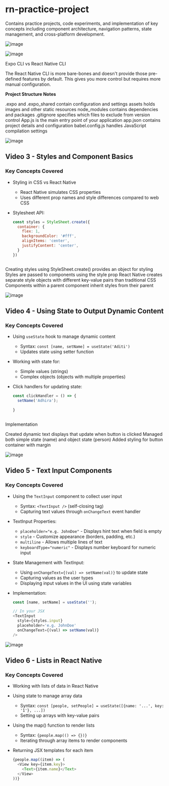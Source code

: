 # rn-practice-project
Contains practice projects, code experiments, and implementation of key concepts including component architecture, navigation patterns, state management, and cross-platform development.

![image](https://github.com/user-attachments/assets/e1a468c5-eab3-4445-925d-f6a7b1ebc407)

![image](https://github.com/user-attachments/assets/0e802dac-7c9b-4ce8-a3d8-fb8521557ae8)

Expo CLI vs React Native CLI

The React Native CLI is more bare-bones and doesn't provide those pre-defined features by default. This gives you more control but requires more manual configuration.

**Project Structure Notes**


.expo and .expo_shared contain configuration and settings
assets holds images and other static resources
node_modules contains dependencies and packages
.gitignore specifies which files to exclude from version control
App.js is the main entry point of your application
app.json contains project details and configuration
babel.config.js handles JavaScript compilation settings

![image](https://github.com/user-attachments/assets/db887c82-6ec5-433a-bbd3-6d8f7c1b4986)
## Video 3 - Styles and Component Basics

### Key Concepts Covered
- Styling in CSS vs React Native
  - React Native simulates CSS properties
  - Uses different prop names and style differences compared to web CSS
  
- Stylesheet API:
  ```javascript
  const styles = StyleSheet.create({
    container: {
      flex: 1,
      backgroundColor: '#fff',
      alignItems: 'center',
      justifyContent: 'center',
    }
  })



Creating styles using StyleSheet.create() provides an object for styling
Styles are passed to components using the style prop
React Native creates separate style objects with different key-value pairs than traditional CSS
Components within a parent component inherit styles from their parent

![image](https://github.com/user-attachments/assets/3d94000d-6157-47b4-82f7-b01dbbfa0e0d)

## Video 4 - Using State to Output Dynamic Content

### Key Concepts Covered
- Using `useState` hook to manage dynamic content
  - Syntax: `const [name, setName] = useState('Aditi')`
  - Updates state using setter function
  
- Working with state for:
  - Simple values (strings)
  - Complex objects (objects with multiple properties)
  
- Click handlers for updating state:
  ```javascript
  const clickHandler = () => {
    setName('Adhira');
   
  }



Implementation

Created dynamic text displays that update when button is clicked
Managed both simple state (name) and object state (person)
Added styling for button container with margin

![image](https://github.com/user-attachments/assets/0799ed8a-8362-4ede-a5f7-ed8a1743abfd)

## Video 5 - Text Input Components

### Key Concepts Covered
- Using the `TextInput` component to collect user input
  - Syntax: `<TextInput />` (self-closing tag)
  - Capturing text values through `onChangeText` event handler
  
- TextInput Properties:
  - `placeholder="e.g. JohnDoe"` - Displays hint text when field is empty
  - `style` - Customize appearance (borders, padding, etc.)
  - `multiline` - Allows multiple lines of text
  - `keyboardType="numeric"` - Displays number keyboard for numeric input
  
- State Management with TextInput:
  - Using `onChangeText={(val) => setName(val)}` to update state
  - Capturing values as the user types
  - Displaying input values in the UI using state variables
  
- Implementation:
  ```javascript
  const [name, setName] = useState('');
  
  // In your JSX
  <TextInput 
    style={styles.input}
    placeholder='e.g. JohnDoe'
    onChangeText={(val) => setName(val)}
  />
![image](https://github.com/user-attachments/assets/6d576a7e-2b4e-4f7d-beec-af8a4cb6c582)

## Video 6 - Lists in React Native

### Key Concepts Covered
- Working with lists of data in React Native
- Using state to manage array data
  - Syntax: `const [people, setPeople] = useState([{name: '...', key: '1'}, ...])`
  - Setting up arrays with key-value pairs
  
- Using the map() function to render lists
  - Syntax: `{people.map(() => {})}`
  - Iterating through array items to render components
  
- Returning JSX templates for each item
  ```javascript
  {people.map((item) => (
    <View key={item.key}>
      <Text>{item.name}</Text>
    </View>
  ))}

